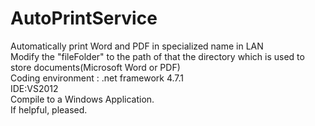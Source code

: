 # AutoPrintService
Automatically print Word and PDF in specialized name in LAN<br>
Modify the "fileFolder" to the path of that the directory which is used to store documents(Microsoft Word or PDF)<br>
Coding environment : .net framework 4.7.1   <br>
IDE:VS2012<br>
Compile to a Windows Application.<br>
If helpful, pleased.<br>

